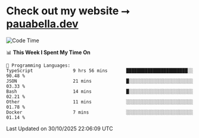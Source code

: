 # Check out my website ⭢ [pauabella.dev](https://pauabella.dev)

<!--START_SECTION:waka-->
![Code Time](http://img.shields.io/badge/Code%20Time-4%2C930%20hrs%2057%20mins-blue)

📊 **This Week I Spent My Time On** 

```text
💬 Programming Languages: 
TypeScript               9 hrs 56 mins       ███████████████████████░░   90.48 % 
JSON                     21 mins             █░░░░░░░░░░░░░░░░░░░░░░░░   03.33 % 
Bash                     14 mins             █░░░░░░░░░░░░░░░░░░░░░░░░   02.21 % 
Other                    11 mins             ░░░░░░░░░░░░░░░░░░░░░░░░░   01.78 % 
Docker                   7 mins              ░░░░░░░░░░░░░░░░░░░░░░░░░   01.14 % 
```


 Last Updated on 30/10/2025 22:06:09 UTC
<!--END_SECTION:waka-->
